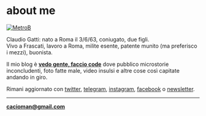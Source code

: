 # about me  

[![](https://drive.google.com/uc?id=1VekJ5JJnSFQMeIHPGnMwSwZpmuSSB6Zu "MetroB")](/index.md)  
  
Claudio Gatti: nato a Roma il 3/6/63, coniugato, due figli.  
Vivo a Frascati, lavoro a Roma, milite esente, patente munito (ma preferisco i mezzi), buonista.  

Il mio blog è [**vedo gente, faccio code**](/index.md)  dove pubblico microstorie inconcludenti, foto fatte male, video insulsi e altre cose così capitate andando in giro.  
   
Rimani aggiornato con [twitter](https://twitter.com/cacioman), [telegram](https://t.me/cacioman), [instagram](https://www.instagram.com/cacioman63), [facebook](https://www.facebook.com/ClaudioGatti63) o [newsletter](https://tinyletter.com/cacioman).  

>      
	
---    
[**cacioman@gmail.com**](mailto::cacioman@gmail.com)  
   
